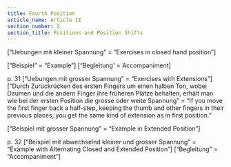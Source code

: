 ```yaml
---
title: Fourth Position
article_name: Article II
section_number: 2
section_title: Positions and Position Shifts
---
```


[“Uebungen mit kleiner Spannung” = “Exercises in closed hand position”]

[“Beispiel” = “Example”]
[“Begleitung' = Accompaniment]


p. 31
[“Uebungen mit grosser Spannung” = “Exercises with Extensions”]
[“Durch Zurückrücken des ersten Fingers um einen halben Ton, wobei Daumen und die andern Finger ihre früheren Plätze behalten, erhält man wie bei der ersten Position die grosse oder weite Spannung” = “If you move the first finger back a half-step, keeping the thumb and other fingers in their previous places, you get the same kind of extension as in first position.”
 
[“Beispiel mit grosser Spannung” = “Example in Extended Position”]
 

p. 32
[“Beispiel mit abwechselnd kleiner und grosser Spannung” = “Example with Alternating Closed and Extended Position”]
[“Begleitung” = “Accompaniment”]
